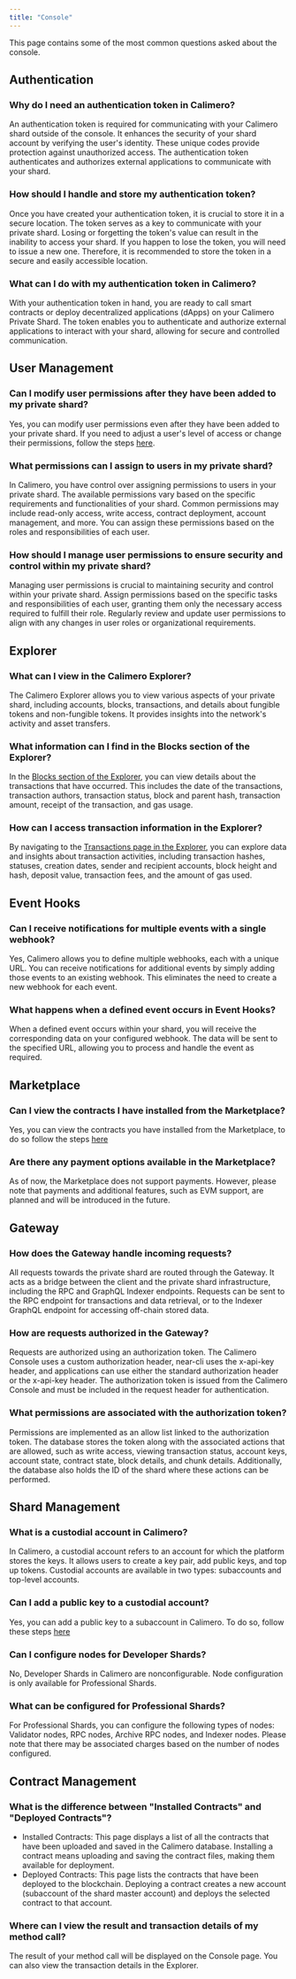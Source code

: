 ```yaml
---
title: "Console"
---
```



This page contains some of the most common questions asked about the console.

## Authentication

### Why do I need an authentication token in Calimero?
An authentication token is required for communicating with your Calimero shard outside of the console. It enhances the security of your shard account by verifying the user's identity. These unique codes provide protection against unauthorized access. The authentication token authenticates and authorizes external applications to communicate with your shard.

### How should I handle and store my authentication token?
Once you have created your authentication token, it is crucial to store it in a secure location. The token serves as a key to communicate with your private shard. Losing or forgetting the token's value can result in the inability to access your shard. If you happen to lose the token, you will need to issue a new one. Therefore, it is recommended to store the token in a secure and easily accessible location.

### What can I do with my authentication token in Calimero?
With your authentication token in hand, you are ready to call smart contracts or deploy decentralized applications (dApps) on your Calimero Private Shard. The token enables you to authenticate and authorize external applications to interact with your shard, allowing for secure and controlled communication.

## User Management

### Can I modify user permissions after they have been added to my private shard?
Yes, you can modify user permissions even after they have been added to your private shard. If you need to adjust a user's level of access or change their permissions, follow the steps [here](https://docs.calimero.network/getting_started/adding_users).

### What permissions can I assign to users in my private shard?
In Calimero, you have control over assigning permissions to users in your private shard. The available permissions vary based on the specific requirements and functionalities of your shard. Common permissions may include read-only access, write access, contract deployment, account management, and more. You can assign these permissions based on the roles and responsibilities of each user.

### How should I manage user permissions to ensure security and control within my private shard?
Managing user permissions is crucial to maintaining security and control within your private shard. Assign permissions based on the specific tasks and responsibilities of each user, granting them only the necessary access required to fulfill their role. Regularly review and update user permissions to align with any changes in user roles or organizational requirements.


## Explorer

### What can I view in the Calimero Explorer?
The Calimero Explorer allows you to view various aspects of your private shard, including accounts, blocks, transactions, and details about fungible tokens and non-fungible tokens. It provides insights into the network's activity and asset transfers.

### What information can I find in the Blocks section of the Explorer?
In the [Blocks section of the Explorer](https://docs.calimero.network/getting_started/explorer#blocks), you can view details about the transactions that have occurred. This includes the date of the transactions, transaction authors, transaction status, block and parent hash, transaction amount, receipt of the transaction, and gas usage.

### How can I access transaction information in the Explorer?
By navigating to the [Transactions page in the Explorer](https://docs.calimero.network/getting_started/explorer#transactions), you can explore data and insights about transaction activities, including transaction hashes, statuses, creation dates, sender and recipient accounts, block height and hash, deposit value, transaction fees, and the amount of gas used.

## Event Hooks

### Can I receive notifications for multiple events with a single webhook?
Yes, Calimero allows you to define multiple webhooks, each with a unique URL. You can receive notifications for additional events by simply adding those events to an existing webhook. This eliminates the need to create a new webhook for each event.

### What happens when a defined event occurs in Event Hooks?
When a defined event occurs within your shard, you will receive the corresponding data on your configured webhook. The data will be sent to the specified URL, allowing you to process and handle the event as required.

## Marketplace

### Can I view the contracts I have installed from the Marketplace?
Yes, you can view the contracts you have installed from the Marketplace, to do so follow the steps [here](https://docs.calimero.network/getting_started/market_place#viewing--installed-applications)

### Are there any payment options available in the Marketplace?
As of now, the Marketplace does not support payments. However, please note that payments and additional features, such as EVM support, are planned and will be introduced in the future.

## Gateway

### How does the Gateway handle incoming requests?
All requests towards the private shard are routed through the Gateway. It acts as a bridge between the client and the private shard infrastructure, including the RPC and GraphQL Indexer endpoints. Requests can be sent to the RPC endpoint for transactions and data retrieval, or to the Indexer GraphQL endpoint for accessing off-chain stored data.

### How are requests authorized in the Gateway?
Requests are authorized using an authorization token. The Calimero Console uses a custom authorization header, near-cli uses the x-api-key header, and applications can use either the standard authorization header or the x-api-key header. The authorization token is issued from the Calimero Console and must be included in the request header for authentication.

### What permissions are associated with the authorization token?
Permissions are implemented as an allow list linked to the authorization token. The database stores the token along with the associated actions that are allowed, such as write access, viewing transaction status, account keys, account state, contract state, block details, and chunk details. Additionally, the database also holds the ID of the shard where these actions can be performed.

## Shard Management

### What is a custodial account in Calimero?
In Calimero, a custodial account refers to an account for which the platform stores the keys. It allows users to create a key pair, add public keys, and top up tokens. Custodial accounts are available in two types: subaccounts and top-level accounts.

### Can I add a public key to a custodial account?
Yes, you can add a public key to a subaccount in Calimero. To do so, follow these steps [here](https://docs.calimero.network/getting_started/custodial#add-public-key)

### Can I configure nodes for Developer Shards?
No, Developer Shards in Calimero are nonconfigurable. Node configuration is only available for Professional Shards.

### What can be configured for Professional Shards?
For Professional Shards, you can configure the following types of nodes: Validator nodes, RPC nodes, Archive RPC nodes, and Indexer nodes. Please note that there may be associated charges based on the number of nodes configured.

## Contract Management

### What is the difference between "Installed Contracts" and "Deployed Contracts"?
- Installed Contracts: This page displays a list of all the contracts that have been uploaded and saved in the Calimero database. Installing a contract means uploading and saving the contract files, making them available for deployment.
- Deployed Contracts: This page lists the contracts that have been deployed to the blockchain. Deploying a contract creates a new account (subaccount of the shard master account) and deploys the selected contract to that account.

### Where can I view the result and transaction details of my method call?
The result of your method call will be displayed on the Console page. You can also view the transaction details in the Explorer.


